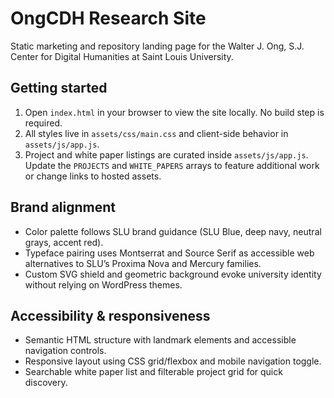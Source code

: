# OngCDH Research Site

Static marketing and repository landing page for the Walter J. Ong, S.J. Center for Digital Humanities at Saint Louis University.

## Getting started

1. Open `index.html` in your browser to view the site locally. No build step is required.
2. All styles live in `assets/css/main.css` and client-side behavior in `assets/js/app.js`.
3. Project and white paper listings are curated inside `assets/js/app.js`. Update the `PROJECTS` and `WHITE_PAPERS` arrays to feature additional work or change links to hosted assets.

## Brand alignment

- Color palette follows SLU brand guidance (SLU Blue, deep navy, neutral grays, accent red).
- Typeface pairing uses Montserrat and Source Serif as accessible web alternatives to SLU&rsquo;s Proxima Nova and Mercury families.
- Custom SVG shield and geometric background evoke university identity without relying on WordPress themes.

## Accessibility & responsiveness

- Semantic HTML structure with landmark elements and accessible navigation controls.
- Responsive layout using CSS grid/flexbox and mobile navigation toggle.
- Searchable white paper list and filterable project grid for quick discovery.
